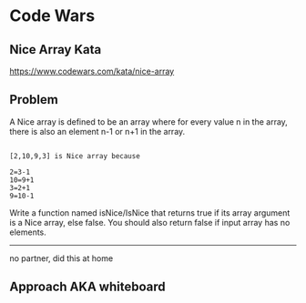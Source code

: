 # Code Wars 

## Nice Array Kata 
https://www.codewars.com/kata/nice-array

## Problem
A Nice array is defined to be an array where for every value n in the array, there is also an element n-1 or n+1 in the array.

```example:

[2,10,9,3] is Nice array because

2=3-1
10=9+1
3=2+1
9=10-1
```

Write a function named isNice/IsNice that returns true if its array argument is a Nice array, else false. You should also return false if input array has no elements.

---------------
no partner, did this at home 

## Approach AKA whiteboard 

